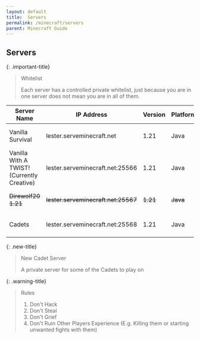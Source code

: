 ```yaml
---
layout: default
title:  Servers
permalink: /minecraft/servers
parent: Minecraft Guide
---
```


## Servers

{: .important-title}
> Whitelist
>
> Each server has a controlled private whitelist, just because you are in one server does not mean you are in all of them.

| Server Name | IP Address | Version | Platform | Requirements | Seed |
| --- | --- | --- | --- | --- | --- |
| Vanilla Survival | lester.serveminecraft.net | 1.21 | Java | Simple Voice Chat (Avoid Discord Calls) | 6870235221796779740 |
| Vanilla With A TWIST! (Currently Creative) | lester.serveminecraft.net:25566 | 1.21 | Java | None |  |
| ~~Direwolf20 1.21~~ | ~~lester.serveminecraft.net:25567~~ | ~~1.21~~ | ~~Java~~ | ~~FTB Presents Direwolf20 1.21~~ |  |
| Cadets | lester.serveminecraft.net:25568 | 1.21 | Java | Simple Voice Chat (Avoid Discord Calls) |  |

{: .new-title}
> New Cadet Server
>
> A private server for some of the Cadets to play on

{: .warning-title}
> Rules
>
> 1. Don't Hack
> 2. Don't Steal
> 3. Don't Grief
> 4. Don't Ruin Other Players Experience (E.g. Killing them or starting unwanted fights with them)
